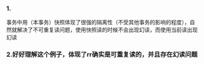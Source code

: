 ### 1.
事务中用（本事务）快照体现了很强的隔离性（不受其他事务的影响的程度），自然就解决了不可重复读问题，使用快照读的时候不会出现幻读，而使用当前读出现幻读

### 2.好好理解这个例子，体现了rr确实是可重复读的，并且存在幻读问题
